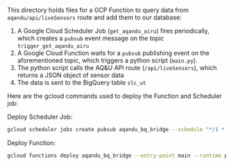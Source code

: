 This directory holds files for a GCP Function to query data from `aqandu/api/liveSensors` route and add them to our database:

1. A Google Cloud Scheduler Job (`get_aqandu_airu`) fires periodically, which creates a `pubsub` event message on the topic `trigger_get_aqandu_airu`
2. A Google Cloud Function waits for a `pubsub` publishing event on the aforementioned topic, which triggers a python script (`main.py`).
3. The python script calls the AQ&U API route (`/api/liveSensors`), which returns a JSON object of sensor data
4. The data is sent to the BigQuery table `slc_ut`

Here are the gcloud commands used to deploy the Function and Scheduler job:

Deploy Scheduler Job:
```bash
gcloud scheduler jobs create pubsub aqandu_bq_bridge --schedule "*/1 * * * *" --topic trigger_aqandu_bq_bridge --message-body "PewPew"
```
Deploy Function:
```bash
gcloud functions deploy aqandu_bq_bridge --entry-point main --runtime python38 --trigger-resource trigger_aqandu_bq_bridge --trigger-event google.pubsub.topic.publish --timeout 540s --env-vars-file .env.yaml
```
